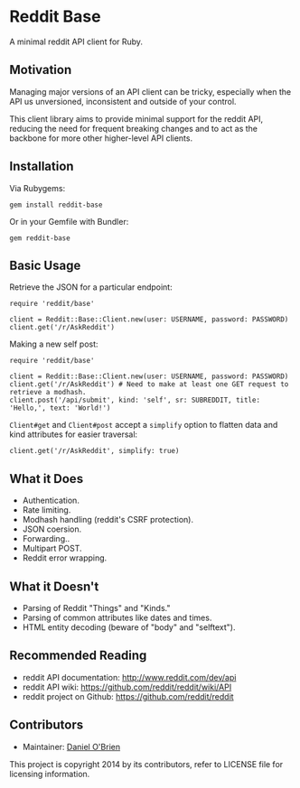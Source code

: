 Reddit Base
===========

A minimal reddit API client for Ruby.

Motivation
----------

Managing major versions of an API client can be tricky, especially when the
API us unversioned, inconsistent and outside of your control.

This client library aims to provide minimal support for the reddit API,
reducing the need for frequent breaking changes and to act as the backbone
for more other higher-level API clients.

Installation
------------

Via Rubygems:

    gem install reddit-base

Or in your Gemfile with Bundler:

    gem reddit-base

Basic Usage
-------------

Retrieve the JSON for a particular endpoint:

    require 'reddit/base'

    client = Reddit::Base::Client.new(user: USERNAME, password: PASSWORD)
    client.get('/r/AskReddit')

Making a new self post:

    require 'reddit/base'

    client = Reddit::Base::Client.new(user: USERNAME, password: PASSWORD)
    client.get('/r/AskReddit') # Need to make at least one GET request to retrieve a modhash.
    client.post('/api/submit', kind: 'self', sr: SUBREDDIT, title: 'Hello,', text: 'World!')

`Client#get` and `Client#post` accept a `simplify` option to flatten data and kind attributes
for easier traversal:

    client.get('/r/AskReddit', simplify: true)

What it Does
------------

  * Authentication.
  * Rate limiting.
  * Modhash handling (reddit's CSRF protection).
  * JSON coersion.
  * Forwarding..
  * Multipart POST.
  * Reddit error wrapping.

What it Doesn't
---------------

  * Parsing of Reddit "Things" and "Kinds."
  * Parsing of common attributes like dates and times.
  * HTML entity decoding (beware of "body" and "selftext").

Recommended Reading
-------------------

  * reddit API documentation: http://www.reddit.com/dev/api
  * reddit API wiki: https://github.com/reddit/reddit/wiki/API
  * reddit project on Github: https://github.com/reddit/reddit

Contributors
------------

  * Maintainer: [Daniel O'Brien](http://github.com/dobs)

This project is copyright 2014 by its contributors, refer to LICENSE file for
licensing information.

